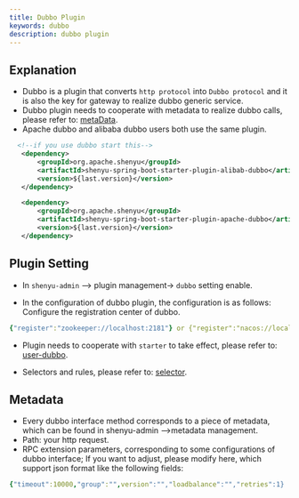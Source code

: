 ```yaml
---
title: Dubbo Plugin
keywords: dubbo
description: dubbo plugin
---
```


## Explanation

* Dubbo is a plugin that converts `http protocol` into `Dubbo protocol` and it is also the key for gateway to realize dubbo generic service.
* Dubbo plugin needs to cooperate with metadata to realize dubbo calls, please refer to: [metaData](../meta-data).
* Apache dubbo and alibaba dubbo users both use the same plugin.

```xml
  <!--if you use dubbo start this-->
   <dependency>
       <groupId>org.apache.shenyu</groupId>
       <artifactId>shenyu-spring-boot-starter-plugin-alibab-dubbo</artifactId>
       <version>${last.version}</version>
   </dependency>

   <dependency>
       <groupId>org.apache.shenyu</groupId>
       <artifactId>shenyu-spring-boot-starter-plugin-apache-dubbo</artifactId>
       <version>${last.version}</version>
   </dependency>
```

## Plugin Setting

* In `shenyu-admin` --> plugin management-> `dubbo` setting enable.

* In the configuration of dubbo plugin, the configuration is as follows: Configure the registration center of dubbo.

```yaml
{"register":"zookeeper://localhost:2181"} or {"register":"nacos://localhost:8848"} 
```
* Plugin needs to cooperate with `starter` to take effect, please refer to: [user-dubbo](../dubbo-proxy).

* Selectors and rules, please refer to: [selector](../selector-and-rule).

## Metadata

* Every dubbo interface method corresponds to a piece of metadata, which can be found in shenyu-admin -->metadata management.
* Path: your http request.
* RPC extension parameters, corresponding to some configurations of dubbo interface; If you want to adjust, please modify here, which support json format like the following fields:

```yaml
{"timeout":10000,"group":"",version":"","loadbalance":"","retries":1}
```


